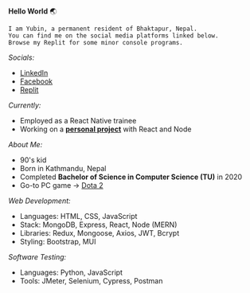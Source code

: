 **Hello World** 🌏  

```
I am Yubin, a permanent resident of Bhaktapur, Nepal.  
You can find me on the social media platforms linked below.  
Browse my Replit for some minor console programs.
```  

*Socials:*  
- [LinkedIn](https://www.linkedin.com/in/yubinkarki/)  
- [Facebook](https://www.facebook.com/yubinkarki/)  
- [Replit](https://replit.com/@YubinKarki)  

*Currently:*  
- Employed as a React Native trainee
- Working on a **[personal project](https://github.com/yubinkarki/Projecter)** with React and Node

*About Me:*  
- 90's kid
- Born in Kathmandu, Nepal
- Completed **Bachelor of Science in Computer Science (TU)** in 2020
- Go-to PC game → [Dota 2](https://www.dota2.com/home)

*Web Development:*  
- Languages: HTML, CSS, JavaScript  
- Stack: MongoDB, Express, React, Node (MERN)
- Libraries: Redux, Mongoose, Axios, JWT, Bcrypt  
- Styling: Bootstrap, MUI  

*Software Testing:*  
- Languages: Python, JavaScript
- Tools: JMeter, Selenium, Cypress, Postman  
